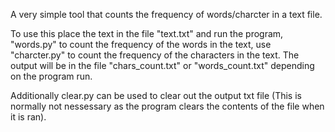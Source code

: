 A very simple tool that counts the frequency of words/charcter in a text file.

To use this place the text in the file "text.txt" and run the program, "words.py" to count the frequency of the words in the text, use "charcter.py" to count the frequency of the characters in the text. The output will be in the file "chars_count.txt" or "words_count.txt" depending on the program run.

Additionally clear.py can be used to clear out the output txt file (This is normally not nessessary as the program clears the contents of the file when it is ran).
